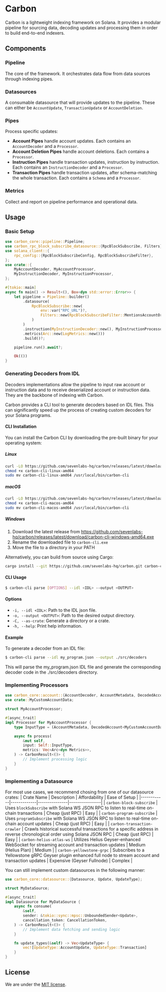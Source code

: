 # Carbon

Carbon is a lightweight indexing framework on Solana. It provides a modular pipeline for sourcing data, decoding updates and processing them in order to build end-to-end indexers.

## Components

### Pipeline

The core of the framework. It orchestrates data flow from data sources through indexing pipes.

### Datasources

A consumable datasource that will provide updates to the pipeline. These can either be `AccountUpdate`, `TransactionUpdate` or `AccountDeletion`.

### Pipes

Process specific updates:

- **Account Pipes** handle account updates. Each contains an `AccountDecoder` and a `Processor`.
- **Account Deletion Pipes** handle account deletions. Each contains a `Processor`.
- **Instruction Pipes** handle transaction updates, instruction by instruction. Each contains an `InstructionDecoder` and a `Processor`.
- **Transaction Pipes** handle transaction updates, after schema-matching the whole transaction. Each contains a `Schema` and a `Processor`.

### Metrics

Collect and report on pipeline performance and operational data.

## Usage

### Basic Setup

```rs
use carbon_core::pipeline::Pipeline;
use carbon_rpc_block_subscribe_datasource::{RpcBlockSubscribe, Filters};
use solana_client::{
    rpc_config::{RpcBlockSubscribeConfig, RpcBlockSubscribeFilter},
};
use crate::{
    MyAccountDecoder, MyAccountProcessor,
    MyInstructionDecoder, MyInstructionProcessor,
};

#[tokio::main]
async fn main() -> Result<(), Box<dyn std::error::Error>> {
    let pipeline = Pipeline::builder()
        .datasource(
            RpcBlockSubscribe::new(
                env::var("RPC_URL")?,
                Filters::new(RpcBlockSubscribeFilter::MentionsAccountOrProgram(env::var("MY_PROGRAM_ID")?), None)
            )
        )
        .instruction(MyInstructionDecoder::new(), MyInstructionProcessor)
        .metrics(Arc::new(LogMetrics::new()))
        .build()?;

    pipeline.run().await?;

    Ok(())
}
```

### Generating Decoders from IDL

Decoders implementations allow the pipeline to input raw account or instruction data and to receive deserialized account or instruction data. They are the backbone of indexing with Carbon.

Carbon provides a CLI tool to generate decoders based on IDL files. This can significantly speed up the process of creating custom decoders for your Solana programs.

#### CLI Installation

You can install the Carbon CLI by downloading the pre-built binary for your operating system:

##### Linux

```sh
curl -LO https://github.com/sevenlabs-hq/carbon/releases/latest/download/carbon-cli-linux-amd64
chmod +x carbon-cli-linux-amd64
sudo mv carbon-cli-linux-amd64 /usr/local/bin/carbon-cli
```

##### macOS

```sh
curl -LO https://github.com/sevenlabs-hq/carbon/releases/latest/download/carbon-cli-macos-amd64
chmod +x carbon-cli-macos-amd64
sudo mv carbon-cli-macos-amd64 /usr/local/bin/carbon-cli
```

##### Windows

1. Download the latest release from https://github.com/sevenlabs-hq/carbon/releases/latest/download/carbon-cli-windows-amd64.exe
2. Rename the downloaded file to `carbon-cli.exe`
3. Move the file to a directory in your PATH

Alternatively, you can build from source using Cargo:

```sh
cargo install --git https://github.com/sevenlabs-hq/carbon.git carbon-cli
```

#### CLI Usage

```sh
$ carbon-cli parse [OPTIONS] --idl <IDL> --output <OUTPUT>
```

#### Options

- `-i, --idl <IDL>`: Path to the IDL json file.
- `-o, --output <OUTPUT>`: Path to the desired output directory.
- `-C, --as-crate`: Generate a directory or a crate.
- `-h, --help`: Print help information.

#### Example

To generate a decoder from an IDL file:

```sh
$ carbon-cli parse --idl my_program.json --output ./src/decoders
```

This will parse the my_program.json IDL file and generate the corresponding decoder code in the ./src/decoders directory.

### Implementing Processors

```rs
use carbon_core::account::{AccountDecoder, AccountMetadata, DecodedAccount};
use crate::MyCustomAccountData;

struct MyAccountProcessor;

#[async_trait]
impl Processor for MyAccountProcessor {
    type InputType = (AccountMetadata, DecodedAccount<MyCustomAccountData>);

    async fn process(
        &mut self,
        input: Self::InputType,
        metrics: Vec<Arc<dyn Metrics>>,
    ) -> CarbonResult<()> {
        // Implement processing logic
    }
}
```

### Implementing a Datasource

For most use cases, we recommend chosing from one of our datasource crates:
| Crate Name | Description | Affordability | Ease of Setup |
|------------|-------------|---------------|----------------|
| `carbon-block-subscribe` | Uses `blockSubscribe` with Solana WS JSON RPC to listen to real-time on-chain transactions | Cheap (just RPC) | Easy |
| `carbon-program-subscribe` | Uses `programSubscribe` with Solana WS JSON RPC to listen to real-time on-chain account updates | Cheap (just RPC) | Easy |
| `carbon-transaction-crawler` | Crawls historical successful transactions for a specific address in reverse chronological order using Solana JSON RPC | Cheap (just RPC) | Easy |
| `carbon-helius-atlas-ws` | Utilizes Helius Geyser-enhanced WebSocket for streaming account and transaction updates | Medium (Helius Plan) | Medium |
| `carbon-yellowstone-grpc` | Subscribes to a Yellowstone gRPC Geyser plugin enhanced full node to stream account and transaction updates | Expensive (Geyser Fullnode) | Complex |

You can still implement custom datasources in the following manner:

```rs
use carbon_core::datasource::{Datasource, Update, UpdateType};

struct MyDataSource;

#[async_trait]
impl Datasource for MyDataSource {
    async fn consume(
        &self,
        sender: &tokio::sync::mpsc::UnboundedSender<Update>,
        cancellation_token: CancellationToken,
    ) -> CarbonResult<()> {
        // Implement data fetching and sending logic
    }

    fn update_types(&self) -> Vec<UpdateType> {
        vec![UpdateType::AccountUpdate, UpdateType::Transaction]
    }
}
```

## License

We are under the [MIT license](https://github.com/sevenlabs-hq/carbon/tree/main/LICENSE.md).
